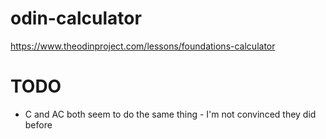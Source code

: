 # odin-calculator

https://www.theodinproject.com/lessons/foundations-calculator

# TODO

- C and AC both seem to do the same thing - I'm not convinced they did before
